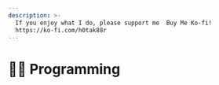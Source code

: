 ```yaml
---
description: >-
  If you enjoy what I do, please support me  Buy Me Ko-fi!
  https://ko-fi.com/h0tak88r
---
```


# 👨‍💻 Programming

